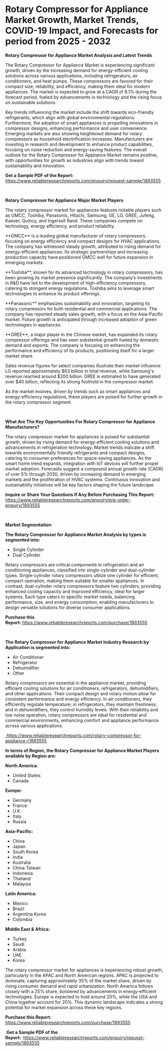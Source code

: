 <p><h1>Rotary Compressor for Appliance Market Growth, Market Trends, COVID-19 Impact, and Forecasts for period from 2025 - 2032</h1></p><p><strong>Rotary Compressor for Appliance Market Analysis and Latest Trends</strong></p>
<p><p>The Rotary Compressor for Appliance Market is experiencing significant growth, driven by the increasing demand for energy-efficient cooling solutions across various applications, including refrigerators, air conditioners, and heat pumps. These compressors are favored for their compact size, reliability, and efficiency, making them ideal for modern appliances. The market is expected to grow at a CAGR of 8.1% during the forecast period, fueled by advancements in technology and the rising focus on sustainable solutions.</p><p>Key trends influencing the market include the shift towards eco-friendly refrigerants, which align with global environmental regulations. Furthermore, the adoption of smart appliances is propelling innovations in compressor designs, enhancing performance and user convenience. Emerging markets are also showing heightened demand for rotary compressors as household electrification increases. Manufacturers are investing in research and development to enhance product capabilities, focusing on noise reduction and energy-saving features. The overall outlook for the Rotary Compressor for Appliance Market remains positive, with opportunities for growth as industries align with trends toward sustainability and innovation.</p></p>
<p><strong>Get a Sample PDF of the Report:&nbsp;</strong> <a href="https://www.reliableresearchreports.com/enquiry/request-sample/1893555?utm_campaign=2242&utm_medium=2&utm_source=Github&utm_content=ia&utm_term=12042025&utm_id=rotary-compressor-for-appliance">https://www.reliableresearchreports.com/enquiry/request-sample/1893555</a></p>
<p>&nbsp;</p>
<p><strong>Rotary Compressor for Appliance Major Market Players</strong></p>
<p><p>The rotary compressor market for appliances features notable players such as GMCC, Toshiba, Panasonic, Hitachi, Samsung, GE, LG, GREE, Jufeng, Kaeser, Quincy, and Ingersoll Rand. These companies compete on technology, energy efficiency, and product reliability.</p><p>**GMCC** is a leading global manufacturer of rotary compressors, focusing on energy efficiency and compact designs for HVAC applications. The company has witnessed steady growth, attributed to rising demand for energy-efficient appliances. Its strategic partnerships and increasing production capacity have positioned GMCC well for future expansion in emerging markets.</p><p>**Toshiba**, known for its advanced technology in rotary compressors, has been growing its market presence significantly. The company’s investments in R&D have led to the development of high-efficiency compressors, catering to stringent energy regulations. Toshiba aims to leverage smart technologies to enhance its product offerings.</p><p>**Panasonic** emphasizes sustainability and innovation, targeting its rotary compressors for both residential and commercial applications. The company has reported steady sales growth, with a focus on the Asia-Pacific market. Future growth is anticipated through increased adoption of green technologies in appliances.</p><p>**GREE**, a major player in the Chinese market, has expanded its rotary compressor offerings and has seen substantial growth fueled by domestic demand and exports. The company is focusing on enhancing the performance and efficiency of its products, positioning itself for a larger market share.</p><p>Sales revenue figures for select companies illustrate their market influence: LG reported approximately $63 billion in total revenue, while Samsung's revenue reached around $200 billion. GREE is estimated to have generated over $40 billion, reflecting its strong foothold in the compressor market.</p><p>As the market evolves, driven by trends such as smart appliances and energy-efficiency regulations, these players are poised for further growth in the rotary compressor segment.</p></p>
<p>&nbsp;</p>
<p><strong>What Are The Key Opportunities For Rotary Compressor for Appliance Manufacturers?</strong></p>
<p><p>The rotary compressor market for appliances is poised for substantial growth, driven by rising demand for energy-efficient cooling solutions and advancements in refrigeration technology. Market trends indicate a shift towards environmentally friendly refrigerants and compact designs, catering to consumer preferences for space-saving appliances. As the smart home trend expands, integration with IoT devices will further propel market adoption. Forecasts suggest a compound annual growth rate (CAGR) of over 5% through 2030, driven by increasing demand in emerging markets and the proliferation of HVAC systems. Continuous innovation and sustainability initiatives will be key factors shaping the future landscape.</p></p>
<p><strong>Inquire or Share Your Questions If Any Before Purchasing This Report:</strong> <a href="https://www.reliableresearchreports.com/enquiry/pre-order-enquiry/1893555?utm_campaign=2242&utm_medium=2&utm_source=Github&utm_content=ia&utm_term=12042025&utm_id=rotary-compressor-for-appliance">https://www.reliableresearchreports.com/enquiry/pre-order-enquiry/1893555</a></p>
<p>&nbsp;</p>
<p><strong>Market Segmentation</strong></p>
<p><strong>The Rotary Compressor for Appliance Market Analysis by types is segmented into:</strong></p>
<p><ul><li>Single Cylinder</li><li>Dual Cylinder</li></ul></p>
<p><p>Rotary compressors are critical components in refrigeration and air conditioning appliances, classified into single-cylinder and dual-cylinder types. Single-cylinder rotary compressors utilize one cylinder for efficient, compact operation, making them suitable for smaller appliances. In contrast, dual-cylinder rotary compressors feature two cylinders, providing enhanced cooling capacity and improved efficiency, ideal for larger systems. Each type caters to specific market needs, balancing performance, size, and energy consumption, enabling manufacturers to design versatile solutions for diverse consumer applications.</p></p>
<p><strong>Purchase this Report:&nbsp;</strong><a href="https://www.reliableresearchreports.com/purchase/1893555?utm_campaign=2242&utm_medium=2&utm_source=Github&utm_content=ia&utm_term=12042025&utm_id=rotary-compressor-for-appliance">https://www.reliableresearchreports.com/purchase/1893555</a></p>
<p>&nbsp;</p>
<p><strong>The Rotary Compressor for Appliance Market Industry Research by Application is segmented into:</strong></p>
<p><ul><li>Air Conditioner</li><li>Refrigerator</li><li>Dehumidifier</li><li>Other</li></ul></p>
<p><p>Rotary compressors are essential in the appliance market, providing efficient cooling solutions for air conditioners, refrigerators, dehumidifiers, and other applications. Their compact design and rotary motion allow for consistent performance and energy efficiency. In air conditioners, they efficiently regulate temperature; in refrigerators, they maintain freshness; and in dehumidifiers, they control humidity levels. With their reliability and low noise operation, rotary compressors are ideal for residential and commercial environments, enhancing comfort and appliance performance across various applications.</p></p>
<p><a href="https://www.reliableresearchreports.com/rotary-compressor-for-appliance-r1893555?utm_campaign=2242&utm_medium=2&utm_source=Github&utm_content=ia&utm_term=12042025&utm_id=rotary-compressor-for-appliance">&nbsp;https://www.reliableresearchreports.com/rotary-compressor-for-appliance-r1893555</a></p>
<p><strong>In terms of Region, the Rotary Compressor for Appliance Market Players available by Region are:</strong></p>
<p>
    <p> <strong> North America: </strong>
        <ul>
            <li>United States</li>
            <li>Canada</li>
        </ul>
        </p> 
    <p> <strong> Europe: </strong>
        <ul>
            <li>Germany</li>
            <li>France</li>
            <li>U.K.</li>
            <li>Italy</li>
            <li>Russia</li>
        </ul>
        </p> 
    <p> <strong> Asia-Pacific: </strong>
        <ul>
            <li>China</li>
            <li>Japan</li>
            <li>South Korea</li>
            <li>India</li>
            <li>Australia</li>
            <li>China Taiwan</li>
            <li>Indonesia</li>
            <li>Thailand</li>
            <li>Malaysia</li>
        </ul>
        </p> 
    <p> <strong> Latin America: </strong>
        <ul>
            <li>Mexico</li>
            <li>Brazil</li>
            <li>Argentina Korea</li>
            <li>Colombia</li>
        </ul>
        </p> 
    <p> <strong> Middle East & Africa: </strong>
        <ul>
            <li>Turkey</li>
            <li>Saudi</li>
            <li>Arabia</li>
            <li>UAE</li>
            <li>Korea</li>
        </ul>
    </p>
    </p>
<p><p>The rotary compressor market for appliances is experiencing robust growth, particularly in the APAC and North American regions. APAC is projected to dominate, capturing approximately 35% of the market share, driven by rising consumer demand and rapid urbanization. North America follows closely with a 25% share, bolstered by advancements in energy-efficient technologies. Europe is expected to hold around 20%, while the USA and China together account for 20%. This dynamic landscape indicates a strong potential for market expansion across these key regions.</p></p>
<p><strong>Purchase this Report: </strong><a href="https://www.reliableresearchreports.com/purchase/1893555?utm_campaign=2242&utm_medium=2&utm_source=Github&utm_content=ia&utm_term=12042025&utm_id=rotary-compressor-for-appliance">https://www.reliableresearchreports.com/purchase/1893555</a></p>
<p>&nbsp;<strong>Get a Sample PDF of the Report:&nbsp;&nbsp;</strong><a href="https://www.reliableresearchreports.com/enquiry/request-sample/1893555?utm_campaign=2242&utm_medium=2&utm_source=Github&utm_content=ia&utm_term=12042025&utm_id=rotary-compressor-for-appliance">https://www.reliableresearchreports.com/enquiry/request-sample/1893555</a></p>
<p><strong></strong></p>
<p><p></p><p></p><p></p></p>